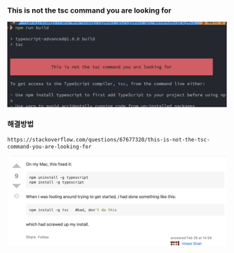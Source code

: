 ### This is not the tsc command you are looking for  
![에러](./assets/01.png)

### 해결방법
```
https://stackoverflow.com/questions/67677320/this-is-not-the-tsc-command-you-are-looking-for
```
![에러](./assets/02.png)